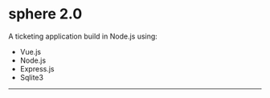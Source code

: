 # sphere 2.0


A ticketing application build in Node.js using:

* Vue.js
* Node.js
* Express.js
* Sqlite3

***
